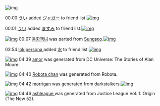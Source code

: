 ![img](http://gdrive-cdn.herokuapp.com/537b65a5bc09f0000721dda7/512px-barcode.png)

00:00 [うい](http://www.barcodekanojo.com/user/500659/%E3%81%86%E3%81%84) added [ジャガー](http://www.barcodekanojo.com/kanojo/2580140/%E3%82%B8%E3%83%A3%E3%82%AC%E3%83%BC) to friend list.[![img](http://www.deviantsart.com/qfagvp.png)](http://www.barcodekanojo.com/kanojo/2580140/%E3%82%B8%E3%83%A3%E3%82%AC%E3%83%BC) 

00:01 [うい](http://www.barcodekanojo.com/user/500659/%E3%81%86%E3%81%84) added [ますみ](http://www.barcodekanojo.com/kanojo/2857740/%E3%81%BE%E3%81%99%E3%81%BF) to friend list.[![img](http://www.deviantsart.com/2i4eb5m.png)](http://www.barcodekanojo.com/kanojo/2857740/%E3%81%BE%E3%81%99%E3%81%BF) 

[![img](http://www.deviantsart.com/k681bl.png)](http://www.barcodekanojo.com/kanojo/3193026/%EB%8F%99%ED%99%94%EC%B1%85%EB%85%80) 00:07 [동화책녀](http://www.barcodekanojo.com/kanojo/3193026/%EB%8F%99%ED%99%94%EC%B1%85%EB%85%80) was parted from [Sungsoo](http://www.barcodekanojo.com/kanojo/3193026/%EB%8F%99%ED%99%94%EC%B1%85%EB%85%80).[![img](http://www.deviantsart.com/23q3t7f.png)](http://www.barcodekanojo.com/user/262059/Sungsoo) 

03:54 [lokipersona ](http://www.barcodekanojo.com/user/453406/lokipersona%20) added [水](http://www.barcodekanojo.com/kanojo/2626277/%E6%B0%B4) to friend list.[![img](http://www.deviantsart.com/1bk76um.png)](http://www.barcodekanojo.com/kanojo/2626277/%E6%B0%B4) 

[![img](http://www.deviantsart.com/1scao8.png)](http://www.barcodekanojo.com/kanojo/3193640/amor) 04:39 [amor](http://www.barcodekanojo.com/kanojo/3193640/amor) was generated from DC Universe: The Stories of Alan Moore.

[![img](http://www.deviantsart.com/3uglf31.png)](http://www.barcodekanojo.com/kanojo/3193641/Robota%20chan) 04:40 [Robota chan](http://www.barcodekanojo.com/kanojo/3193641/Robota%20chan) was generated from Robota.

[![img](http://www.deviantsart.com/3168v9d.png)](http://www.barcodekanojo.com/kanojo/3193642/morrigan%20) 04:42 [morrigan ](http://www.barcodekanojo.com/kanojo/3193642/morrigan%20) was generated from darkstalkers.[![img](http://www.deviantsart.com/1svu7j1.jpeg)](http://www.barcodekanojo.com/product_images/barcode/6019493/1427053313/50x50xdarkstalkers.jpg,qw=88,ah=88.pagespeed.ic.HTdsnfsNpS.jpg) 

[![img](http://www.deviantsart.com/bje3ke.png)](http://www.barcodekanojo.com/kanojo/3193643/ashleague%20) 04:46 [ashleague ](http://www.barcodekanojo.com/kanojo/3193643/ashleague%20) was generated from Justice League Vol. 1: Origin (The New 52).

